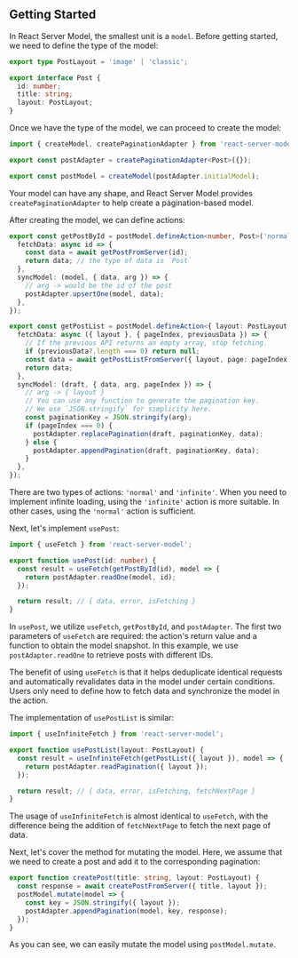 ## Getting Started

In React Server Model, the smallest unit is a `model`. Before getting started, we need to define the type of the model:

```typescript
export type PostLayout = 'image' | 'classic';

export interface Post {
  id: number;
  title: string;
  layout: PostLayout;
}
```

Once we have the type of the model, we can proceed to create the model:

```typescript
import { createModel, createPaginationAdapter } from 'react-server-model';

export const postAdapter = createPaginationAdapter<Post>({});

export const postModel = createModel(postAdapter.initialModel);
```

Your model can have any shape, and React Server Model provides `createPaginationAdapter` to help create a pagination-based model.

After creating the model, we can define actions:

```typescript
export const getPostById = postModel.defineAction<number, Post>('normal', {
  fetchData: async id => {
    const data = await getPostFromServer(id);
    return data; // the type of data is `Post`
  },
  syncModel: (model, { data, arg }) => {
    // arg -> would be the id of the post
    postAdapter.upsertOne(model, data);
  },
});

export const getPostList = postModel.defineAction<{ layout: PostLayout }, Post[]>('infinite', {
  fetchData: async ({ layout }, { pageIndex, previousData }) => {
    // If the previous API returns an empty array, stop fetching.
    if (previousData?.length === 0) return null;
    const data = await getPostListFromServer({ layout, page: pageIndex });
    return data;
  },
  syncModel: (draft, { data, arg, pageIndex }) => {
    // arg -> { layout }
    // You can use any function to generate the pagination key.
    // We use `JSON.stringify` for simplicity here.
    const paginationKey = JSON.stringify(arg);
    if (pageIndex === 0) {
      postAdapter.replacePagination(draft, paginationKey, data);
    } else {
      postAdapter.appendPagination(draft, paginationKey, data);
    }
  },
});
```

There are two types of actions: `'normal'` and `'infinite'`. When you need to implement infinite loading, using the `'infinite'` action is more suitable. In other cases, using the `'normal'` action is sufficient.

Next, let's implement `usePost`:

```typescript
import { useFetch } from 'react-server-model';

export function usePost(id: number) {
  const result = useFetch(getPostById(id), model => {
    return postAdapter.readOne(model, id);
  });

  return result; // { data, error, isFetching }
}
```

In `usePost`, we utilize `useFetch`, `getPostById`, and `postAdapter`. The first two parameters of `useFetch` are required: the action's return value and a function to obtain the model snapshot. In this example, we use `postAdapter.readOne` to retrieve posts with different IDs.

The benefit of using `useFetch` is that it helps deduplicate identical requests and automatically revalidates data in the model under certain conditions. Users only need to define how to fetch data and synchronize the model in the action.

The implementation of `usePostList` is similar:

```typescript
import { useInfiniteFetch } from 'react-server-model';

export function usePostList(layout: PostLayout) {
  const result = useInfiniteFetch(getPostList({ layout }), model => {
    return postAdapter.readPagination({ layout });
  });

  return result; // { data, error, isFetching, fetchNextPage }
}
```

The usage of `useInfiniteFetch` is almost identical to `useFetch`, with the difference being the addition of `fetchNextPage` to fetch the next page of data.

Next, let's cover the method for mutating the model. Here, we assume that we need to create a post and add it to the corresponding pagination:

```typescript
export function createPost(title: string, layout: PostLayout) {
  const response = await createPostFromServer({ title, layout });
  postModel.mutate(model => {
    const key = JSON.stringify({ layout });
    postAdapter.appendPagination(model, key, response);
  });
}
```

As you can see, we can easily mutate the model using `postModel.mutate`.
